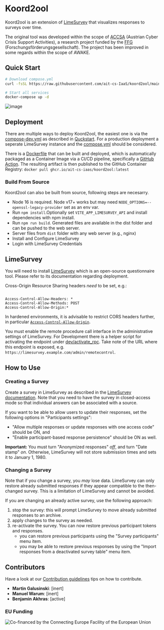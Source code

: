 # Koord2ool

Koord2ool is an extension of [LimeSurvey](https://github.com/LimeSurvey/LimeSurvey) that visualizes responses to surveys
over time.

The original tool was developed within the scope of [ACCSA](https://projekte.ffg.at/projekt/2742376) (Austrian Cyber Crisis
Support Activities), a research project funded by the [FFG](https://www.ffg.at/) (Forschungsförderungsgesellschaft).
The project has been improved in some regards within the scope of AWAKE.

## Quick Start

```bash
# Download compose.yml
curl -fsSL https://raw.githubusercontent.com/ait-cs-IaaS/koord2ool/main/compose-dev.yml -O compose.yml

# Start all services
docker-compose up -d
```

![image](https://user-images.githubusercontent.com/6696618/215826266-70e2a176-5367-42d7-8127-a82a7d85df9b.png)

## Deployment

There are multiple ways to deploy Koord2ool, the easiest one is via the [compose-dev.yml](compose-dev.yml) as described in [Quckstart](#quick-start).
For a production deployment a seperate LimeSurvey instance and the [compose.yml](compose.yml) should be considered.

There is a [Dockerfile](Dockerfile) that can be built and deployed, which is automatically packaged as a Container Image via a CI/CD pipeline, specifically a [GitHub Action](.github/workflows/cicd.yaml).
The resulting artifact is then published to the GitHub Container Registry: `docker pull ghcr.io/ait-cs-iaas/koord2ool:latest`

### Build From Source

Koord2ool can also be built from source, following steps are necesarry.

- Node 16 is required. Node v17+ works but may need `NODE_OPTIONS=--openssl-legacy-provider` set as an env var.
- Run `npm install`.Optionally set `VITE_APP_LIMESURVEY_API` and install dependencies with npm install.
- Run `npm run build`. Generated files are available in the dist folder and can be pushed to the web server.
- Server files from `dist` folder with any web server (e.g., nginx)
- Install and Configure LimeSurvey
- Login with LimeSurvey Credentials

## LimeSurvey

You will need to install [LimeSurvey](https://www.limesurvey.org/) which is an open-source questionnaire tool.
Please refer to its documentation regarding deployment.

Cross-Origin Resource Sharing headers *need* to be set, e.g.:

```

Access-Control-Allow-Headers: *
Access-Control-Allow-Methods: POST
Access-Control-Allow-Origin:*

```

In hardened environments, it is advisable to restrict CORS headers further, in particular
[`Access-Control-Allow-Origin`](https://developer.mozilla.org/en-US/docs/Web/HTTP/Headers/Access-Control-Allow-Origin).

You must enable the remote procedure call interface in the administrative settings of LimeSurvey.
For Development there is a helper script for activating the endpoint under [dev/activate_rpc](dev/activate_rpc).
Take note of the URL where this endpoint is exposed, e.g. `https://limesurvey.example.com/admin/remotecontrol`.

## How to Use

### Creating a Survey

Create a survey in LimeSurvey as described in the [LimeSurvey documentation](https://manual.limesurvey.org/Surveys_-_introduction).
Note that you need to have the survey in closed-access mode so that individual answers
can be associated with a source.

If you want to be able to allow users to update their responses, set the following options
in "Participants settings":

- "Allow multiple responses or update responses with one access code" should be ON, and
- "Enable participant-based response persistence" should be ON as well.

**Important:** You must turn "Anonymized responses" *off*, and turn "Date stamp" *on*.
Otherwise, LimeSurvey will not store submission times and sets it to January 1, 1980.

### Changing a Survey

Note that if you change a survey, you *may* lose data.
LimeSurvey can only restore already submitted responses if they appear compatible to the then-changed survey.
This is a limitation of LimeSurvey and cannot be avoided.

If you are changing an already active survey, use the following approach:

  1. stop the survey: this will prompt LimeSurvey to move already submitted responses to an archive.
  2. apply changes to the survey as needed.
  3. re-activate the survey. You can now restore previous participant tokens and responses.
      - you can restore previous participants using the "Survey participants" menu item.
      - you may be able to restore previous responses by using the "Import responses from a deactivated survey table" menu item.

## Contributors

Have a look at our [Contribution guidelines](https://github.com/ait-cs-IaaS/.github/blob/master/CONTRIBUTING.md) tips on how to contribute.

- **Martin Galusinski**: [inert]
- **Manuel Warum**: [inert]
- **Benjamin Akhras**: [active]

### EU Funding

![Co-financed by the Connecting Europe Facility of the European Union](https://ec.europa.eu/inea/sites/default/files/ceflogos/en_horizontal_cef_logo_2.png)
